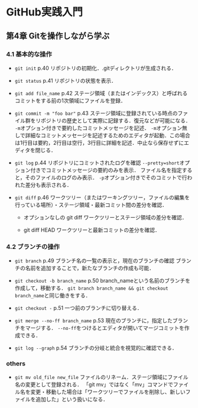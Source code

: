 # GitHub実践入門

## 第4章 Gitを操作しながら学ぶ

### 4.1 基本的な操作

- `git init`
    p.40 リポジトリの初期化．.gitディレクトリが生成される．

- `git status`
    p.41 リポジトリの状態を表示．

- `git add file_name`
    p.42 ステージ領域（またはインデックス）と呼ばれるコミットをする前の1次領域にファイルを登録．

- `git commit -m "foo bar"`
    p.43 ステージ領域に登録されている時点のファイル群をリポジトリの歴史として実際に記録する．復元などが可能になる．
    `-m`オプション付きで要約したコミットメッセージを記述．
    `-m`オプション無しで詳細なコミットメッセージを記述するためのエディタが起動．この場合は1行目は要約，2行目は空行，3行目に詳細を記述．中止なら保存せずにエディタを閉じる．

- `git log`
    p.44 リポジトリにコミットされたログを確認
    `--pretty=short`オプション付きでコミットメッセージの要約のみを表示．
    ファイル名を指定すると，そのファイルのログのみ表示．
    `-p`オプション付きでそのコミットで行われた差分も表示される．

- `git diff`
    p.46 ワークツリー（またはワーキングツリー，ファイルの編集を行っている場所）・ステージ領域・最新コミット間の差分を確認．

    - オプションなしの git diff
        ワークツリーとステージ領域の差分を確認．

    - git diff HEAD
        ワークツリーと最新コミットの差分を確認．


### 4.2 ブランチの操作

- `git branch`
    p.49 ブランチ名の一覧の表示と，現在のブランチの確認
    ブランチの名前を追加することで，新たなブランチの作成も可能．

- `git checkout -b branch_name`
    p.50 branch_nameという名前のブランチを作成して，移動する．
    `git branch branch_name && git checkout branch_name`と同じ働きをする．

- `git checkout -`
    p.51 一つ前のブランチに切り替える．

- `git merge --no-ff branch_name`
    p.53 現在のブランチに，指定したブランチをマージする．
    `--no-ff`をつけるとエディタが開いてマージコミットを作成できる．

- `git log --graph`
    p.54 ブランチの分岐と統合を視覚的に確認できる．

### others

- `git mv old_file new_file`
    ファイルのリネーム．ステージ領域にファイル名の変更として登録される．
    「git mv」ではなく「mv」コマンドでファイル名を変更・移動した場合は「ワークツリーでファイルを削除し、新しいファイルを追加した」という扱いになる．

